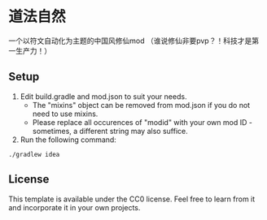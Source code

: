 # 道法自然
一个以符文自动化为主题的中国风修仙mod
（谁说修仙非要pvp？！科技才是第一生产力！）
## Setup

1. Edit build.gradle and mod.json to suit your needs.
    * The "mixins" object can be removed from mod.json if you do not need to use mixins.
    * Please replace all occurences of "modid" with your own mod ID - sometimes, a different string may also suffice.
2. Run the following command:

```
./gradlew idea
```

## License

This template is available under the CC0 license. Feel free to learn from it and incorporate it in your own projects.
